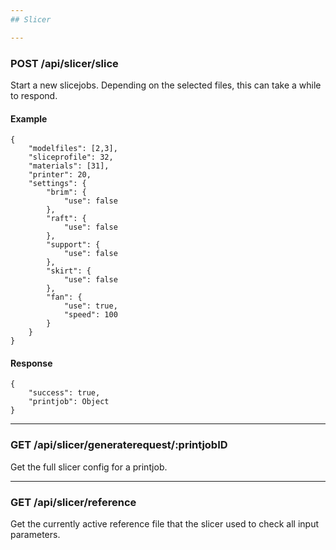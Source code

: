 ```yaml
---
## Slicer

---
```

### POST /api/slicer/slice
Start a new slicejobs. Depending on the selected files, this can take a while to respond.

#### Example
```
{
    "modelfiles": [2,3],
    "sliceprofile": 32,
    "materials": [31],
    "printer": 20,
    "settings": {
        "brim": {
            "use": false
        },
        "raft": {
            "use": false
        },
        "support": {
            "use": false
        },
        "skirt": {
            "use": false
        },
        "fan": {
            "use": true,
            "speed": 100
        }
    }
}
```

#### Response
```
{
    "success": true,
    "printjob": Object
}
```

---
### GET /api/slicer/generaterequest/:printjobID
Get the full slicer config for a printjob.

---
### GET /api/slicer/reference
Get the currently active reference file that the slicer used to check all input parameters.
